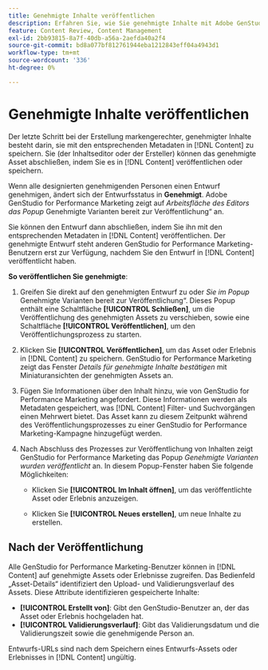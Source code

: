 ```yaml
---
title: Genehmigte Inhalte veröffentlichen
description: Erfahren Sie, wie Sie genehmigte Inhalte mit Adobe GenStudio for Performance Marketing veröffentlichen.
feature: Content Review, Content Management
exl-id: 2bb93815-8a7f-40db-a56a-2aefda40a2f4
source-git-commit: bd8a077bf812761944eba1212843eff04a4943d1
workflow-type: tm+mt
source-wordcount: '336'
ht-degree: 0%

---
```


# Genehmigte Inhalte veröffentlichen

Der letzte Schritt bei der Erstellung markengerechter, genehmigter Inhalte besteht darin, sie mit den entsprechenden Metadaten in [!DNL Content] zu speichern. Sie (der Inhaltseditor oder der Ersteller) können das genehmigte Asset abschließen, indem Sie es in [!DNL Content] veröffentlichen oder speichern.

Wenn alle designierten genehmigenden Personen einen Entwurf genehmigen, ändert sich der Entwurfsstatus in **Genehmigt**. Adobe GenStudio for Performance Marketing zeigt auf _Arbeitsfläche des Editors das Popup_ Genehmigte Varianten bereit zur Veröffentlichung“ an.

Sie können den Entwurf dann abschließen, indem Sie ihn mit den entsprechenden Metadaten in [!DNL Content] veröffentlichen. Der genehmigte Entwurf steht anderen GenStudio for Performance Marketing-Benutzern erst zur Verfügung, nachdem Sie den Entwurf in [!DNL Content] veröffentlicht haben.

**So veröffentlichen Sie genehmigte**:

1. Greifen Sie direkt auf den genehmigten Entwurf zu oder _Sie im Popup_ Genehmigte Varianten bereit zur Veröffentlichung“. Dieses Popup enthält eine Schaltfläche **[!UICONTROL Schließen]**, um die Veröffentlichung des genehmigten Assets zu verschieben, sowie eine Schaltfläche **[!UICONTROL Veröffentlichen]**, um den Veröffentlichungsprozess zu starten.

1. Klicken Sie **[!UICONTROL Veröffentlichen]**, um das Asset oder Erlebnis in [!DNL Content] zu speichern. GenStudio for Performance Marketing zeigt das Fenster _Details für genehmigte Inhalte bestätigen_ mit Miniaturansichten der genehmigten Assets an.

1. Fügen Sie Informationen über den Inhalt hinzu, wie von GenStudio for Performance Marketing angefordert. Diese Informationen werden als Metadaten gespeichert, was [!DNL Content] Filter- und Suchvorgängen einen Mehrwert bietet. Das Asset kann zu diesem Zeitpunkt während des Veröffentlichungsprozesses zu einer GenStudio for Performance Marketing-Kampagne hinzugefügt werden.

1. Nach Abschluss des Prozesses zur Veröffentlichung von Inhalten zeigt GenStudio for Performance Marketing das Popup _Genehmigte Varianten wurden veröffentlicht_ an. In diesem Popup-Fenster haben Sie folgende Möglichkeiten:

   * Klicken Sie **[!UICONTROL Im Inhalt öffnen]**, um das veröffentlichte Asset oder Erlebnis anzuzeigen.

   * Klicken Sie **[!UICONTROL Neues erstellen]**, um neue Inhalte zu erstellen.

## Nach der Veröffentlichung

Alle GenStudio for Performance Marketing-Benutzer können in [!DNL Content] auf genehmigte Assets oder Erlebnisse zugreifen. Das Bedienfeld „Asset-Details“ identifiziert den Upload- und Validierungsverlauf des Assets. Diese Attribute identifizieren gespeicherte Inhalte:

* **[!UICONTROL Erstellt von]**: Gibt den GenStudio-Benutzer an, der das Asset oder Erlebnis hochgeladen hat.
* **[!UICONTROL Validierungsverlauf]**: Gibt das Validierungsdatum und die Validierungszeit sowie die genehmigende Person an.

Entwurfs-URLs sind nach dem Speichern eines Entwurfs-Assets oder Erlebnisses in [!DNL Content] ungültig.
